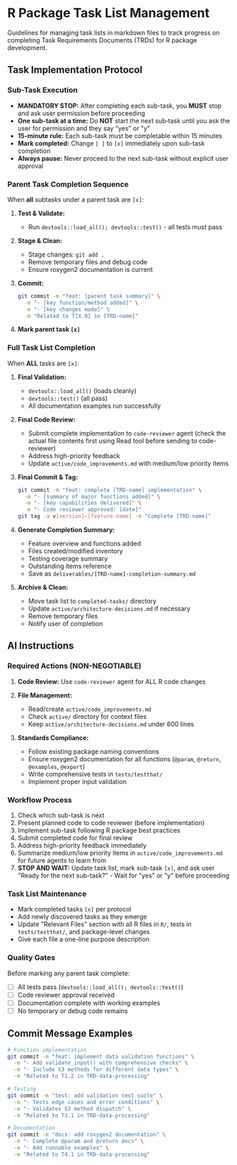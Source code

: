 # R Package Task List Management

Guidelines for managing task lists in markdown files to track progress on completing Task Requirements Documents (TRDs) for R package development.

## Task Implementation Protocol

### Sub-Task Execution
- **MANDATORY STOP:** After completing each sub-task, you **MUST** stop and ask user permission before proceeding
- **One sub-task at a time:** Do **NOT** start the next sub‑task until you ask the user for permission and they say "yes" or "y"
- **15-minute rule:** Each sub-task must be completable within 15 minutes
- **Mark completed:** Change `[ ]` to `[x]` immediately upon sub-task completion
- **Always pause:** Never proceed to the next sub-task without explicit user approval

### Parent Task Completion Sequence
When **all** subtasks under a parent task are `[x]`:

1. **Test & Validate:**
   - Run `devtools::load_all(); devtools::test()` - all tests must pass

2. **Stage & Clean:**
   - Stage changes: `git add .`
   - Remove temporary files and debug code
   - Ensure roxygen2 documentation is current

3. **Commit:**
   ```bash
   git commit -m "feat: [parent task summary]" \
     -m "- [key function/method added]" \
     -m "- [key changes made]" \
     -m "Related to T[X.0] in [TRD-name]"
   ```

4. **Mark parent task `[x]`**

### Full Task List Completion
When **ALL** tasks are `[x]`:

1. **Final Validation:**
   - `devtools::load_all()` (loads cleanly)
   - `devtools::test()` (all pass)
   - All documentation examples run successfully

3. **Final Code Review:**
   - Submit complete implementation to `code-reviewer` agent (check the actual file contents first using Read tool before sending to code-reviewer)
   - Address high-priority feedback
   - Update `active/code_improvements.md` with medium/low priority items

4. **Final Commit & Tag:**
   ```bash
   git commit -m "feat: complete [TRD-name] implementation" \
     -m "- [summary of major functions added]" \
     -m "- [key capabilities delivered]" \
     -m "- Code reviewer approved: [date]"
   git tag -a v[version]-[feature-name] -m "Complete [TRD-name]"
   ```

5. **Generate Completion Summary:**
   - Feature overview and functions added
   - Files created/modified inventory
   - Testing coverage summary
   - Outstanding items reference
   - Save as `deliverables/[TRD-name]-completion-summary.md`

6. **Archive & Clean:**
   - Move task list to `completed-tasks/` directory
   - Update `active/architecture-decisions.md` if necessary
   - Remove temporary files
   - Notify user of completion

## AI Instructions

### Required Actions (NON-NEGOTIABLE)
1. **Code Review:** Use `code-reviewer` agent for ALL R code changes
2. **File Management:** 
   - Read/create `active/code_improvements.md`
   - Check `active/` directory for context files
   - Keep `active/architecture-decisions.md` under 600 lines

3. **Standards Compliance:**
   - Follow existing package naming conventions
   - Ensure roxygen2 documentation for all functions (`@param`, `@return`, `@examples`, `@export`)
   - Write comprehensive tests in `tests/testthat/`
   - Implement proper input validation

### Workflow Process
1. Check which sub-task is next
2. Present planned code to code reviewer (before implementation)
3. Implement sub-task following R package best practices
4. Submit completed code for final review
5. Address high-priority feedback immediately
6. Summarize medium/low priority items in `active/code_improvements.md` for future agents to learn from
7. **STOP AND WAIT:** Update task list, mark sub-task `[x]`, and ask user "Ready for the next sub-task?" - Wait for "yes" or "y" before proceeding

### Task List Maintenance
- Mark completed tasks `[x]` per protocol
- Add newly discovered tasks as they emerge
- Update "Relevant Files" section with all R files in `R/`, tests in `tests/testthat/`, and package-level changes
- Give each file a one-line purpose description

### Quality Gates
Before marking any parent task complete:
- [ ] All tests pass (`devtools::load_all(); devtools::test()`)
- [ ] Code reviewer approval received
- [ ] Documentation complete with working examples
- [ ] No temporary or debug code remains

## Commit Message Examples

```bash
# Function implementation
git commit -m "feat: implement data validation functions" \
  -m "- Add validate_input() with comprehensive checks" \
  -m "- Include S3 methods for different data types" \
  -m "Related to T1.2 in TRD-data-processing"

# Testing
git commit -m "test: add validation test suite" \
  -m "- Tests edge cases and error conditions" \
  -m "- Validates S3 method dispatch" \
  -m "Related to T3.1 in TRD-data-processing"

# Documentation  
git commit -m "docs: add roxygen2 documentation" \
  -m "- Complete @param and @return docs" \
  -m "- Add runnable examples" \
  -m "Related to T4.1 in TRD-data-processing"
```
